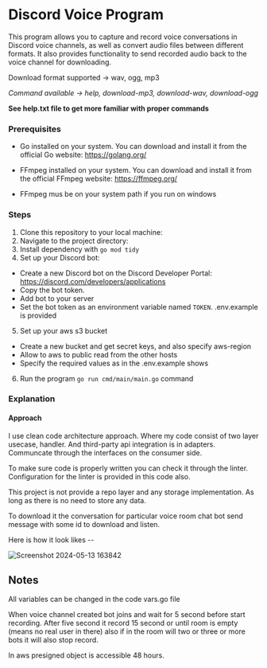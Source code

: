 # Discord Voice Program

This program allows you to capture and record voice conversations in Discord voice channels, as well as convert audio files between different formats. It also provides functionality to send recorded audio back to the voice channel for downloading.

Download format supported -> wav, ogg, mp3

*Command available -> help, download-mp3, download-wav, download-ogg*

__See help.txt file to get more familiar with proper commands__

### Prerequisites

- Go installed on your system. You can download and install it from the official Go website: https://golang.org/

- FFmpeg installed on your system. You can download and install it from the official FFmpeg website: https://ffmpeg.org/
- FFmpeg mus be on your system path if you run on windows

### Steps

1. Clone this repository to your local machine:
2. Navigate to the project directory:
3. Install dependency with ```go mod tidy```
4. Set up your Discord bot:

- Create a new Discord bot on the Discord Developer Portal: https://discord.com/developers/applications
- Copy the bot token.
- Add bot to your server
- Set the bot token as an environment variable named `TOKEN`. .env.example is provided
5. Set up your aws s3 bucket
  - Create a new bucket and get secret keys, and also specify aws-region
  - Allow to aws to public read from the other hosts
  - Specify the required values as in the .env.example shows
6. Run the program ```go run cmd/main/main.go``` command

### Explanation

#### Approach 
I use clean code architecture approach. Where my code consist of two layer usecase, handler. And third-party api integration is in adapters.
Communcate through the interfaces on the consumer side.

To make sure code is properly written you can check it through the linter. Configuration for the linter is provided in this code also.

This project is not provide a repo layer and any storage implementation. As long as there is no need to store any data.

To download it the conversation for particular voice room chat bot send message with some id to download and listen.

Here is how it look likes -- 

![Screenshot 2024-05-13 163842](https://github.com/MamushevArup/discord-voice/assets/93328884/665854ea-ad60-4933-af8e-96fb6c35482a)

## Notes
All variables can be changed in the code vars.go file

When voice channel created bot joins and wait for 5 second before start recording.
After five second it record 15 second or until room is empty (means no real user in there) also if in the room will two or three or more bots it will also stop record.

In aws presigned object is accessible 48 hours. 




